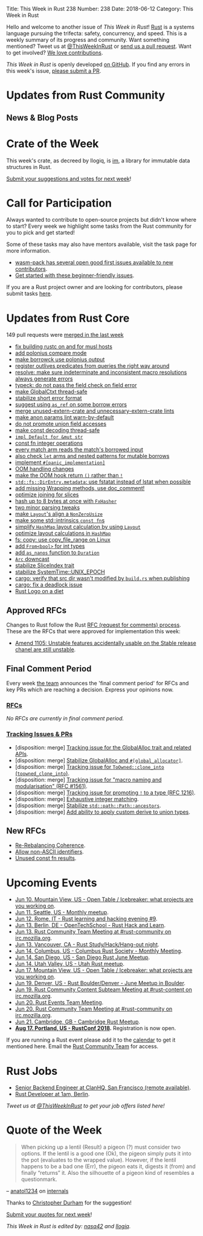 Title: This Week in Rust 238
Number: 238
Date: 2018-06-12
Category: This Week in Rust

Hello and welcome to another issue of *This Week in Rust*!
[Rust](http://rust-lang.org) is a systems language pursuing the trifecta: safety, concurrency, and speed.
This is a weekly summary of its progress and community.
Want something mentioned? Tweet us at [@ThisWeekInRust](https://twitter.com/ThisWeekInRust) or [send us a pull request](https://github.com/cmr/this-week-in-rust).
Want to get involved? [We love contributions](https://github.com/rust-lang/rust/blob/master/CONTRIBUTING.md).

*This Week in Rust* is openly developed [on GitHub](https://github.com/cmr/this-week-in-rust).
If you find any errors in this week's issue, [please submit a PR](https://github.com/cmr/this-week-in-rust/pulls).

# Updates from Rust Community

## News & Blog Posts

# Crate of the Week

This week's crate, as decreed by llogiq, is [im](https://docs.rs/im), a library for immutable data structures in Rust.

[Submit your suggestions and votes for next week][submit_crate]!

[submit_crate]: https://users.rust-lang.org/t/crate-of-the-week/2704

# Call for Participation

Always wanted to contribute to open-source projects but didn't know where to start?
Every week we highlight some tasks from the Rust community for you to pick and get started!

Some of these tasks may also have mentors available, visit the task page for more information.

* [wasm-pack has several open good first issues available to new contributors](https://github.com/ashleygwilliams/wasm-pack/issues?q=is%3Aissue+is%3Aopen+label%3A%22help+wanted%22).
* [Get started with these beginner-friendly issues](https://www.rustaceans.org/findwork/starters).

If you are a Rust project owner and are looking for contributors, please submit tasks [here][guidelines].

[guidelines]: https://users.rust-lang.org/t/twir-call-for-participation/4821

# Updates from Rust Core

149 pull requests were [merged in the last week][merged]

[merged]: https://github.com/search?q=is%3Apr+org%3Arust-lang+is%3Amerged+merged%3A2018-05-21..2018-05-28

* [fix building rustc on and for musl hosts](https://github.com/rust-lang/rust/pull/51063)
* [add polonius compare mode](https://github.com/rust-lang/rust/pull/51138)
* [make borrowck use polonius output](https://github.com/rust-lang/rust/pull/51133)
* [register outlives predicates from queries the right way around](https://github.com/rust-lang/rust/pull/51096)
* [resolve: make sure indeterminate and inconsistent macro resolutions always generate errors](https://github.com/rust-lang/rust/pull/51145)
* [typeck: do not pass the field check on field error](https://github.com/rust-lang/rust/pull/51146)
* [make GlobalCtxt thread-safe](https://github.com/rust-lang/rust/pull/50108)
* [stabilize short error format](https://github.com/rust-lang/rust/pull/49546)
* [suggest using `as_ref` on some borrow errors](https://github.com/rust-lang/rust/pull/51100)
* [merge unused-extern-crate and unnecessary-extern-crate lints](https://github.com/rust-lang/rust/pull/51015)
* [make anon params lint warn-by-default](https://github.com/rust-lang/rust/pull/48309)
* [do not promote union field accesses](https://github.com/rust-lang/rust/pull/51328)
* [make const decoding thread-safe](https://github.com/rust-lang/rust/pull/51060)
* [`impl Default for &mut str`](https://github.com/rust-lang/rust/pull/51306)
* [const fn integer operations](https://github.com/rust-lang/rust/pull/51299)
* [every match arm reads the match's borrowed input](https://github.com/rust-lang/rust/pull/50783)
* [also check `let` arms and nested patterns for mutable borrows](https://github.com/rust-lang/rust/pull/51274)
* [implement `#[panic_implementation]`](https://github.com/rust-lang/rust/pull/50338)
* [OOM handling changes](https://github.com/rust-lang/rust/pull/50880)
* [make the OOM hook return `()` rather than `!`](https://github.com/rust-lang/rust/pull/51264)
* [`std::fs::DirEntry.metadata`: use fstatat instead of lstat when possible](https://github.com/rust-lang/rust/pull/51050)
* [add missing Wrapping methods, use doc_comment!](https://github.com/rust-lang/rust/pull/50465)
* [optimize joining for slices](https://github.com/rust-lang/rust/pull/50340)
* [hash up to 8 bytes at once with `FxHasher`](https://github.com/rust-lang/rust/pull/51019)
* [two minor parsing tweaks](https://github.com/rust-lang/rust/pull/51240)
* [make `Layout`'s align a `NonZeroUsize`](https://github.com/rust-lang/rust/pull/51226)
* [make some std::intrinsics `const fn`s](https://github.com/rust-lang/rust/pull/51171)
* [simplify `HashMap` layout calculation by using `Layout`](https://github.com/rust-lang/rust/pull/51163)
* [optimize layout calculations in `HashMap`](https://github.com/rust-lang/rust/pull/51340)
* [fs: copy: use copy_file_range on Linux](https://github.com/rust-lang/rust/pull/50772)
* [add `From<bool>` for int types](https://github.com/rust-lang/rust/pull/50554)
* [add `as_nanos` function to `Duration`](https://github.com/rust-lang/rust/pull/50167)
* [`Arc` downcast](https://github.com/rust-lang/rust/pull/50836)
* [stabilize SliceIndex trait](https://github.com/rust-lang/rust/pull/51147)
* [stabilize SystemTime::UNIX_EPOCH](https://github.com/rust-lang/rust/pull/51144)
* [cargo: verify that src dir wasn't modified by `build.rs` when publishing](https://github.com/rust-lang/cargo/pull/5584)
* [cargo: fix a deadlock issue](https://github.com/rust-lang/cargo/pull/5570)
* [Rust Logo on a diet](https://github.com/rust-lang/rust-www/pull/915)

## Approved RFCs

Changes to Rust follow the Rust [RFC (request for comments)
process](https://github.com/rust-lang/rfcs#rust-rfcs). These
are the RFCs that were approved for implementation this week:

* [Amend 1105: Unstable features accidentally usable on the Stable release chanel are still unstable](https://github.com/rust-lang/rfcs/pull/2405).

## Final Comment Period

Every week [the team](https://www.rust-lang.org/team.html) announces the
'final comment period' for RFCs and key PRs which are reaching a
decision. Express your opinions now.

### [RFCs](https://github.com/rust-lang/rfcs/labels/final-comment-period)

*No RFCs are currently in final comment period.*

### [Tracking Issues & PRs](https://github.com/rust-lang/rust/labels/final-comment-period)

* [disposition: merge] [Tracking issue for the GlobalAlloc trait and related APIs](https://github.com/rust-lang/rust/issues/49668).
* [disposition: merge] [Stabilize GlobalAlloc and `#[global_allocator]`](https://github.com/rust-lang/rust/pull/51241).
* [disposition: merge] [Tracking issue for `ToOwned::clone_into` (`toowned_clone_into`)](https://github.com/rust-lang/rust/issues/41263).
* [disposition: merge] [Tracking issue for "macro naming and modularisation" (RFC #1561)](https://github.com/rust-lang/rust/issues/35896).
* [disposition: merge] [Tracking issue for promoting `!` to a type (RFC 1216)](https://github.com/rust-lang/rust/issues/35121).
* [disposition: merge] [Exhaustive integer matching](https://github.com/rust-lang/rust/pull/50912).
* [disposition: merge] [Stabilize `std::path::Path::ancestors`](https://github.com/rust-lang/rust/pull/50894).
* [disposition: merge] [Add ability to apply custom derive to union types](https://github.com/rust-lang/rust/pull/50383).

## New RFCs

* [Re-Rebalancing Coherence](https://github.com/rust-lang/rfcs/pull/2451).
* [Allow non-ASCII identifiers](https://github.com/rust-lang/rfcs/pull/2457).
* [Unused const fn results](https://github.com/rust-lang/rfcs/pull/2450).

# Upcoming Events

* [Jun 10. Mountain View, US - Open Table / Icebreaker: what projects are you working on](https://www.meetup.com/Rust-Dev-in-Mountain-View/events/glnfcpyxjbnb/).
* [Jun 11. Seattle, US - Monthly meetup](https://www.meetup.com/Seattle-Rust-Meetup/events/hztzcpyxjbpb/).
* [Jun 12. Rome, IT - Rust learning and hacking evening #9](https://www.meetup.com/Rust-Roma/events/251298815/).
* [Jun 13. Berlin, DE - OpenTechSchool - Rust Hack and Learn](https://www.meetup.com/opentechschool-berlin/events/250904450/).
* [Jun 13. Rust Community Team Meeting at #rust-community on irc.mozilla.org](irc://irc.mozilla.org/rust-community).
* [Jun 13. Vancouver, CA - Rust Study/Hack/Hang-out night](https://www.meetup.com/Vancouver-Rust/events/dqldspyxjbrb/).
* [Jun 14. Columbus, US - Columbus Rust Society - Monthly Meeting](https://www.meetup.com/columbus-rs/events/dbcfrpyxjbsb/).
* [Jun 14. San Diego, US - San Diego Rust June Meetup](https://www.meetup.com/San-Diego-Rust/events/251001684/).
* [Jun 14. Utah Valley, US - Utah Rust meetup](https://docs.google.com/document/d/1O8S7IEfDw-3jTN74CWCuKYl_UWxTLd6-epz7NOMDYRg).
* [Jun 17. Mountain View, US - Open Table / Icebreaker: what projects are you working on](https://www.meetup.com/Rust-Dev-in-Mountain-View/events/glnfcpyxjbwb/).
* [Jun 19. Denver, US - Rust Boulder/Denver - June Meetup in Boulder](https://www.meetup.com/Rust-Boulder-Denver/events/250076478/).
* [Jun 19. Rust Community Content Subteam Meeting at #rust-content on irc.mozilla.org](irc://irc.mozilla.org/rust-content).
* [Jun 20. Rust Events Team Meeting](https://t.me/joinchat/EkKINhHCgZ9llzvPidOssA).
* [Jun 20. Rust Community Team Meeting at #rust-community on irc.mozilla.org](irc://irc.mozilla.org/rust-community).
* [Jun 21. Cambridge, GB - Cambridge Rust Meetup](https://www.meetup.com/Cambridge-Rust-Meetup/events/pzwshpyxjbcc/).
* **[Aug 17. Portland, US - RustConf 2018](http://rustconf.com/).** Registration is now open.

If you are running a Rust event please add it to the [calendar] to get
it mentioned here. Email the [Rust Community Team][community] for access.

[calendar]: https://www.google.com/calendar/embed?src=apd9vmbc22egenmtu5l6c5jbfc%40group.calendar.google.com
[community]: mailto:community-team@rust-lang.org

# Rust Jobs

* [Senior Backend Engineer at ClanHQ, San Francisco (remote available)](https://twitter.com/JonathanBelolo/status/1000128978936623104).
* [Rust Developer at 1am, Berlin](https://twitter.com/__1aim/status/1002493500099833856).

*Tweet us at [@ThisWeekInRust](https://twitter.com/ThisWeekInRust) to get your job offers listed here!*

# Quote of the Week

> When picking up a lentil (Result) a pigeon (?) must consider two options. If the lentil is a good one (Ok), the pigeon simply puts it into the pot (evaluates to the wrapped value). However, if the lentil happens to be a bad one (Err), the pigeon eats it, digests it (from) and finally “returns” it. Also the silhouette of a pigeon kind of resembles a questionmark.

– [anatol1234](https://users.rust-lang.org/u/anatol1234) on [internals](https://internals.rust-lang.org/t/bikeshed-a-consise-verb-for-the-operator/7289/77)

Thanks to [Christopher Durham](https://users.rust-lang.org/u/cad97) for the suggestion!

[Submit your quotes for next week][submit]!

[submit]: http://users.rust-lang.org/t/twir-quote-of-the-week/328

*This Week in Rust is edited by: [nasa42](https://github.com/nasa42) and [llogiq](https://github.com/llogiq).*
